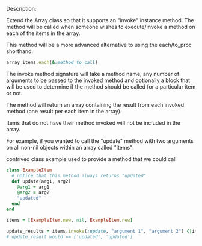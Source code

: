 Description:

Extend the Array class so that it supports an "invoke" instance method. The method will be called when someone wishes to execute/invoke a method on each of the items in the array.

This method will be a more advanced alternative to using the each/to_proc shorthand:

```ruby
array_items.each(&:method_to_call)
```

The invoke method signature will take a method name, any number of arguments to be passed to the invoked method and optionally a block that will be used to determine if the method should be called for a particular item or not.

The method will return an array containing the result from each invoked method (one result per each item in the array).

Items that do not have their method invoked will not be included in the array.

For example, if you wanted to call the "update" method with two arguments on all non-nil objects within an array called "items":

contrived class example used to provide a method that we could call

```ruby
class ExampleItem
  # notice that this method always returns "updated"
  def update(arg1, arg2)
    @arg1 = arg1
    @arg2 = arg2
    "updated"
  end
end

items = [ExampleItem.new, nil, ExampleItem.new]

update_results = items.invoke(:update, "argument 1", "argument 2") {|item| item != nil}
# update_result would == ['updated', 'updated']
```

